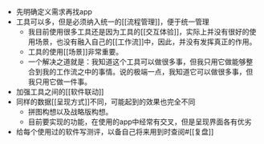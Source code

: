 - 先明确定义需求再找app
- 工具可以多，但是必须纳入统一的[[流程管理]]，便于统一管理
    - 我目前使用很多工具还是因为工具的[[交互体验]]，实际上并没有很好的使用场景，也没有融入自己的[[工作流]]中，因此，并没有发挥真正的作用。
    - 工具的使用[[场景]]非常重要。
    - 一个解决之道就是：我知道这个工具可以做很多事，但我只用它做能够整合到我的工作流之中的事情。说的极端一点，我知道它可以做很多事，但我只用它做一件事。
- 加强工具之间的[[软件联动]]
- 同样的数据[[呈现方式]]不同，可能起到的效果也完全不同
    - 拼图构想以及战略版构想。
    - 目前要实现的功能，在使用的app中经常有交叉，但是呈现界面各有优劣
- 给每个使用过的软件写测评，以备自己将来用到时查阅#[[复盘]]
